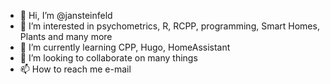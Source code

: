 - 👋 Hi, I’m @jansteinfeld
- 👀 I’m interested in psychometrics, R, RCPP, programming, Smart Homes, Plants and many more
- 🌱 I’m currently learning CPP, Hugo, HomeAssistant
- 💞️ I’m looking to collaborate on many things
- 📫 How to reach me e-mail

<!---
jansteinfeld/jansteinfeld is a ✨ special ✨ repository because its `README.md` (this file) appears on your GitHub profile.
You can click the Preview link to take a look at your changes.
--->
